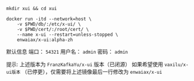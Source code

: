 ```
mkdir xui && cd xui
```
```
docker run -itd --network=host \
    -v $PWD/db/:/etc/x-ui/ \
    -v $PWD/cert/:/root/cert/ \
    --name x-ui --restart=unless-stopped \
    enwaiax/x-ui:alpha-zh
```



默认信息
端口： `54321`
用户名： `admin`
密码： `admin`

提示:
上述版本为 `FranzKafkaYu/x-ui` 版本（已闭源）
如果希望使用 `vaxilu/x-ui版本` （已停更），仅需要将上述镜像最后一行修改为 `enwaiax/x-ui`
